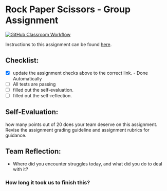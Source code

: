 Rock Paper Scissors - Group Assignment
===================================
[![GitHub Classroom Workflow](https://s///github.com/IT3049C-Students/3-rock-paper-scissors-anishselar/actions/workflows/classroom.yml/badge.svg)](https://s///github.com/IT3049C-Students/3-rock-paper-scissors-anishselar/actions/workflows/classroom.yml)

Instructions to this assignment can be found [here](https://it3049c.github.io/Material/Assignments/3.Rock_Paper_Scissors/).

## Checklist:
- [x] update the assignment checks above to the correct link. - Done Automatically
- [ ] All tests are passing
- [ ] filled out the self-evaluation.
- [ ] filled out the self-reflection.

## Self-Evaluation: 
how many points out of 20 does your team deserve on this assignment. Revise the assignment grading guideline and assignment rubrics for guidance.

## Team Reflection:
- Where did you encounter struggles today, and what did you do to deal with it?


### How long it took us to finish this?
